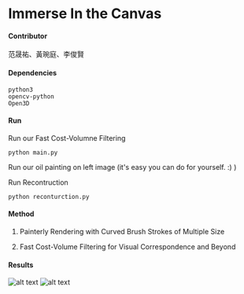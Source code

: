 # Immerse In the Canvas

#### Contributor
范晟祐、黃琬庭、李俊賢

#### Dependencies
    python3
    opencv-python
    Open3D
#### Run
Run our Fast Cost-Volumne Filtering

    python main.py
Run our oil painting on left image (it's easy you can do for yourself. :) )

Run Recontruction

    python reconturction.py


#### Method

1. Painterly Rendering with Curved Brush Strokes of Multiple Size

2. Fast Cost-Volume Filtering for Visual Correspondence and Beyond


#### Results

![alt text](https://raw.githubusercontent.com/fjordyo0707/CGFinal-ImmerseIntheCanvas/master/img/1.png)
![alt text](https://raw.githubusercontent.com/fjordyo0707/CGFinal-ImmerseIntheCanvas/master/img/2.png)




